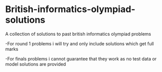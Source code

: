 # British-informatics-olympiad-solutions
A collection of solutions to past british informatics olympiad problems

-For round 1 problems i will try and only include solutions which get full marks

-For finals problems i cannot guarantee that they work as no test data or model solutions are provided